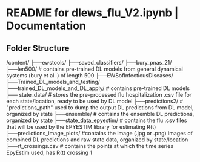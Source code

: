 # README for dlews_flu_V2.ipynb | Documentation

## Folder Structure

/content/
├──ewstools/
  ├──saved_classifiers/
    ├──bury_pnas_21/
      ├──len500/ # contains pre-trained DL models from general dynamical systems (bury et al. ) of length 500
├──EWSofInfectiousDiseases/
  ├──Trained_DL_models_and_testing/
    ├──trained_DL_models_and_DL_apply/ # contains pre-trained DL models
├── state_data/ # stores the pre-processed flu hospitalization .csv file for each state/location, ready to be used by DL model
├──predictions2/ # "predictions_path" used to dump the output DL predictions from DL model, organized by state
  ├──ensemble/ # contains the ensemble DL predictions, organized by state
├──state_data_epyestim/ # contains the flu .csv files that will be used by the EPYESTIM library for estimating R(t)
├──predictions_image_plots/ #contains the image (.jpg or .png) images of combined DL predictions and raw state data, organized by state/location
├──rt_crossings.csv # contains the points at which the time series EpyEstim used, has R(t) crossing 1


